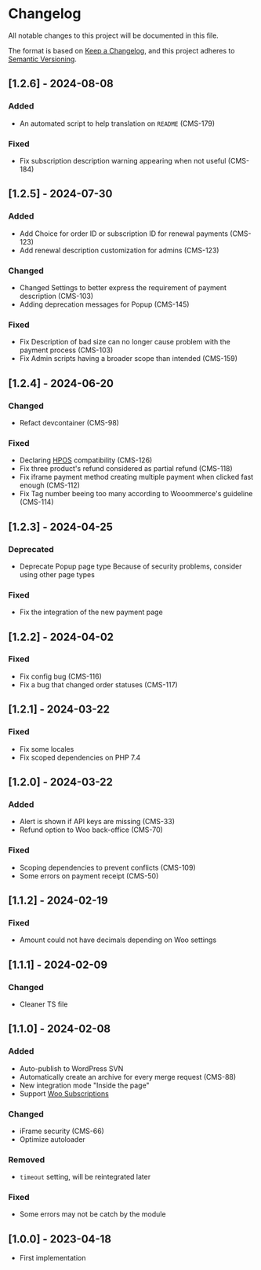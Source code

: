 # Changelog
All notable changes to this project will be documented in this file.

The format is based on [Keep a Changelog](https://keepachangelog.com/en/1.0.0/),
and this project adheres to [Semantic Versioning](https://semver.org/spec/v2.0.0.html).

## [1.2.6] - 2024-08-08

### Added
- An automated script to help translation on `README` (CMS-179)

### Fixed
- Fix subscription description warning appearing when not useful (CMS-184)


## [1.2.5] - 2024-07-30

### Added
- Add Choice for order ID or subscription ID for renewal payments (CMS-123)
- Add renewal description customization for admins (CMS-123)

### Changed
- Changed Settings to better express the requirement of payment description (CMS-103)
- Adding deprecation messages for Popup (CMS-145)

### Fixed
- Fix Description of bad size can no longer cause problem with the payment process (CMS-103)
- Fix Admin scripts having a broader scope than intended (CMS-159)


## [1.2.4] - 2024-06-20

### Changed
- Refact devcontainer (CMS-98)

### Fixed
- Declaring [HPOS](https://woocommerce.com/document/high-performance-order-storage/) compatibility (CMS-126)
- Fix three product's refund considered as partial refund (CMS-118)
- Fix iframe payment method creating multiple payment when clicked fast enough (CMS-112)
- Fix Tag number beeing too many according to Wooommerce's guideline (CMS-114)


## [1.2.3] - 2024-04-25

### Deprecated
- Deprecate Popup page type Because of security problems, consider using other page types

### Fixed
- Fix the integration of the new payment page


## [1.2.2] - 2024-04-02

### Fixed
- Fix config bug (CMS-116)
- Fix a bug that changed order statuses (CMS-117)


## [1.2.1] - 2024-03-22

### Fixed
- Fix some locales
- Fix scoped dependencies on PHP 7.4


## [1.2.0] - 2024-03-22

### Added
- Alert is shown if API keys are missing (CMS-33)
- Refund option to Woo back-office (CMS-70)

### Fixed
- Scoping dependencies to prevent conflicts (CMS-109)
- Some errors on payment receipt (CMS-50)


## [1.1.2] - 2024-02-19

### Fixed
- Amount could not have decimals depending on Woo settings


## [1.1.1] - 2024-02-09

### Changed
- Cleaner TS file


## [1.1.0] - 2024-02-08

### Added
- Auto-publish to WordPress SVN
- Automatically create an archive for every merge request (CMS-88)
- New integration mode "Inside the page"
- Support [Woo Subscriptions](https://woo.com/products/woocommerce-subscriptions/)

### Changed
- iFrame security (CMS-66)
- Optimize autoloader

### Removed
- `timeout` setting, will be reintegrated later

### Fixed
- Some errors may not be catch by the module


## [1.0.0] - 2023-04-18

- First implementation
